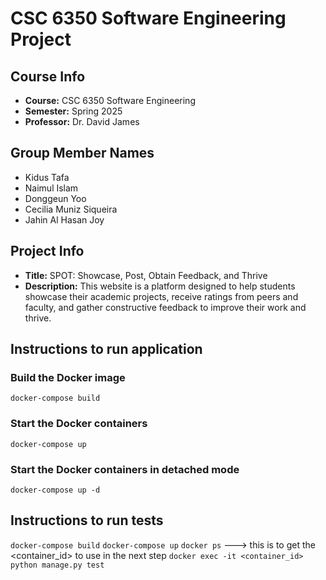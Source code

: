 # CSC 6350 Software Engineering Project

## Course Info
- **Course:** CSC 6350 Software Engineering
- **Semester:** Spring 2025
- **Professor:** Dr. David James


## Group Member Names
- Kidus Tafa
- Naimul Islam
- Donggeun Yoo
- Cecilia Muniz Siqueira
- Jahin Al Hasan Joy

## Project Info
- **Title:** SPOT: Showcase, Post, Obtain Feedback, and Thrive 
- **Description:** This website is a platform designed to help students showcase their academic projects, receive ratings from peers and faculty, and gather constructive feedback to improve their work and thrive.

## Instructions to run application

### Build the Docker image
`docker-compose build`

### Start the Docker containers
`docker-compose up`

### Start the Docker containers in detached mode
`docker-compose up -d`

## Instructions to run tests 
`docker-compose build`
`docker-compose up`
`docker ps`  ---> this is to get the <container_id> to use in the next step
`docker exec -it <container_id> python manage.py test`

